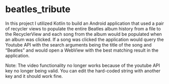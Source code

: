 # beatles_tribute

In this project I utilized Kotlin to build an Android application that used a pair of recycler views to populate the entire Beatles album history from a file to the RecyclerView and each song from the album would be populated when an album was clicked. If a song was clicked the application would query the Youtube API with the search arguments being the title of the song and “Beatles” and would open a WebView with the best matching result in the application.

Note: The video functionality no longer works because of the youtube API key no longer being valid. You can edit the hard-coded string with another key and it should work fine. 
